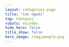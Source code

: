 ```yaml
---
layout: categories-page
title: "Con người"
tag: Connguoi
robots: noindex
hide_hero: false
title_show: false
hero_image: /img/people.png 
---
```

